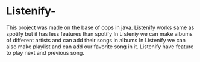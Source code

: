 # Listenify-
This project was made on the base of oops in java.
Listenify works same as spotify but it has less features than spotify
In Listeniy we can make albums of different artists and can add their songs in albums
In Listenify we can also make playlist and can add our favorite song in it.
Listenify have feature to play next and previous song.
